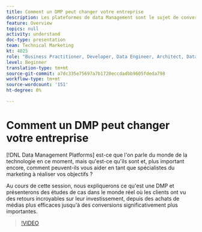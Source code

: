 ```yaml
---
title: Comment un DMP peut changer votre entreprise
description: Les plateformes de data Management sont le sujet de conversation du monde de la technologie en ce moment, mais qu'est-ce qu'elles sont et, plus important encore, comment peuvent-elles vous aider en tant que marketeurs à réaliser vos objectifs ? Au cours de cette session, nous expliquerons ce qu'est une DMP et présenterons des études de cas dans le monde réel où les clients ont vu des retours incroyables sur leur investissement, depuis des achats de médias plus efficaces jusqu'à des conversions significativement plus importantes.
feature: Overview
topics: null
activity: understand
doc-type: presentation
team: Technical Marketing
kt: 4025
role: "Business Practitioner, Developer, Data Engineer, Architect, Data Architect, Administrator, Leader"
level: Beginner
translation-type: tm+mt
source-git-commit: a7dc335e75697a7b1720eccdadbb9605fdeda798
workflow-type: tm+mt
source-wordcount: '151'
ht-degree: 0%

---
```



# Comment un DMP peut changer votre entreprise

[!DNL Data Management Platforms] est-ce que l&#39;on parle du monde de la technologie en ce moment, mais qu&#39;est-ce qu&#39;ils sont et, plus important encore, comment peuvent-ils vous aider en tant que spécialistes du marketing à réaliser vos objectifs ?

Au cours de cette session, nous expliquerons ce qu&#39;est une DMP et présenterons des études de cas dans le monde réel où les clients ont vu des retours incroyables sur leur investissement, depuis des achats de médias plus efficaces jusqu&#39;à des conversions significativement plus importantes.

>[!VIDEO](https://video.tv.adobe.com/v/29770/?quality=12)
